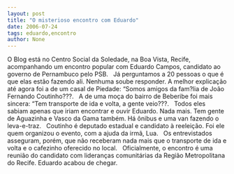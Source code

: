 ```yaml
---
layout: post
title: "O misterioso encontro com Eduardo"
date: 2006-07-24
tags: eduardo,encontro
author: None
---
```

O Blog está no Centro Social da Soledade, na Boa Vista, Recife, acompanhando um encontro popular com Eduardo Campos, candidato ao governo de Pernambuco pelo PSB.
&nbsp;
Já perguntamos a&nbsp;20 pessoas o que é que elas estão fazendo ali. Nenhuma soube responder. A melhor explicação até agora foi a de um casal de Piedade: “Somos amigos da fam?lia de João Fernando Coutinho???.
&nbsp;
A de uma moça do bairro de Beberibe foi mais sincera: “Tem transporte de ida e volta, a gente veio???.
&nbsp;
Todos eles sabiam apenas que iriam encontrar e ouvir Eduardo. Nada mais. Tem gente de Aguazinha e Vasco da Gama também. Há&nbsp;ônibus e uma van fazendo o leva-e-traz.
&nbsp;
Coutinho é deputado estadual e candidato à reeleição. Foi ele quem organizou o evento, com a ajuda da irmã, Lua.
&nbsp;
Os entrevistados asseguram, porém, que não receberam nada mais que o transporte de ida e volta e o cafezinho oferecido no local.
&nbsp;
Oficialmente, o encontro é uma reunião do candidato com lideranças comunitárias da Região Metropolitana do Recife.
Eduardo acabou de chegar. 